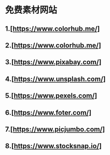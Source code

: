 #                  免费素材网站

## 1.[https://www.colorhub.me/]

## 2.[https://www.colorhub.me/]

## 3.[https://www.pixabay.com/]

## 4.[https://www.unsplash.com/]

## 5.[https://www.pexels.com/]

## 6.[https://www.foter.com/]

## 7.[https://www.picjumbo.com/]

## 8.[https://www.stocksnap.io/]




